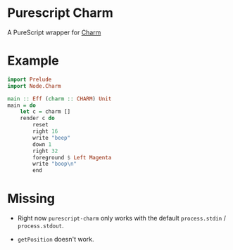 Purescript Charm
================

A PureScript wrapper for [Charm](https://github.com/substack/node-charm)

Example
=======

```purescript
import Prelude
import Node.Charm

main :: Eff (charm :: CHARM) Unit
main = do
    let c = charm []
    render c do
        reset
        right 16
        write "beep"
        down 1
        right 32
        foreground $ Left Magenta
        write "boop\n"
        end
```

Missing
=======

- Right now `purescript-charm` only works with the default `process.stdin` / `process.stdout`.

- `getPosition` doesn't work.
